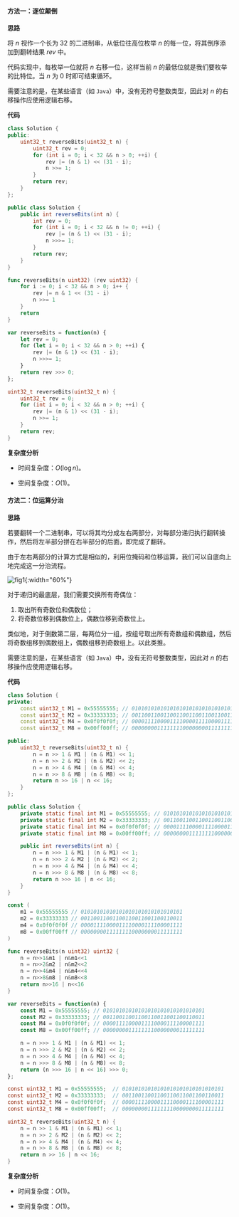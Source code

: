 #### 方法一：逐位颠倒

**思路**

将 $n$ 视作一个长为 $32$ 的二进制串，从低位往高位枚举 $n$ 的每一位，将其倒序添加到翻转结果 $\textit{rev}$ 中。

代码实现中，每枚举一位就将 $n$ 右移一位，这样当前 $n$ 的最低位就是我们要枚举的比特位。当 $n$ 为 $0$ 时即可结束循环。

需要注意的是，在某些语言（如 $\texttt{Java}$）中，没有无符号整数类型，因此对 $n$ 的右移操作应使用逻辑右移。

**代码**

```C++ [sol1-C++]
class Solution {
public:
    uint32_t reverseBits(uint32_t n) {
        uint32_t rev = 0;
        for (int i = 0; i < 32 && n > 0; ++i) {
            rev |= (n & 1) << (31 - i);
            n >>= 1;
        }
        return rev;
    }
};
```

```Java [sol1-Java]
public class Solution {
    public int reverseBits(int n) {
        int rev = 0;
        for (int i = 0; i < 32 && n != 0; ++i) {
            rev |= (n & 1) << (31 - i);
            n >>>= 1;
        }
        return rev;
    }
}
```

```go [sol1-Golang]
func reverseBits(n uint32) (rev uint32) {
    for i := 0; i < 32 && n > 0; i++ {
        rev |= n & 1 << (31 - i)
        n >>= 1
    }
    return
}
```

```JavaScript [sol1-JavaScript]
var reverseBits = function(n) {
    let rev = 0;
    for (let i = 0; i < 32 && n > 0; ++i) {
        rev |= (n & 1) << (31 - i);
        n >>>= 1;
    }
    return rev >>> 0;
};
```

```C [sol1-C]
uint32_t reverseBits(uint32_t n) {
    uint32_t rev = 0;
    for (int i = 0; i < 32 && n > 0; ++i) {
        rev |= (n & 1) << (31 - i);
        n >>= 1;
    }
    return rev;
}
```

**复杂度分析**

- 时间复杂度：$O(\log n)$。

- 空间复杂度：$O(1)$。

#### 方法二：位运算分治

**思路**

若要翻转一个二进制串，可以将其均分成左右两部分，对每部分递归执行翻转操作，然后将左半部分拼在右半部分的后面，即完成了翻转。

由于左右两部分的计算方式是相似的，利用位掩码和位移运算，我们可以自底向上地完成这一分治流程。

![fig1](https://assets.leetcode-cn.com/solution-static/190/190_fig1.png){:width="60%"}

对于递归的最底层，我们需要交换所有奇偶位：

1. 取出所有奇数位和偶数位；
2. 将奇数位移到偶数位上，偶数位移到奇数位上。

类似地，对于倒数第二层，每两位分一组，按组号取出所有奇数组和偶数组，然后将奇数组移到偶数组上，偶数组移到奇数组上。以此类推。

需要注意的是，在某些语言（如 $\texttt{Java}$）中，没有无符号整数类型，因此对 $n$ 的右移操作应使用逻辑右移。

**代码**

```C++ [sol2-C++]
class Solution {
private:
    const uint32_t M1 = 0x55555555; // 01010101010101010101010101010101
    const uint32_t M2 = 0x33333333; // 00110011001100110011001100110011
    const uint32_t M4 = 0x0f0f0f0f; // 00001111000011110000111100001111
    const uint32_t M8 = 0x00ff00ff; // 00000000111111110000000011111111

public:
    uint32_t reverseBits(uint32_t n) {
        n = n >> 1 & M1 | (n & M1) << 1;
        n = n >> 2 & M2 | (n & M2) << 2;
        n = n >> 4 & M4 | (n & M4) << 4;
        n = n >> 8 & M8 | (n & M8) << 8;
        return n >> 16 | n << 16;
    }
};
```

```Java [sol2-Java]
public class Solution {
    private static final int M1 = 0x55555555; // 01010101010101010101010101010101
    private static final int M2 = 0x33333333; // 00110011001100110011001100110011
    private static final int M4 = 0x0f0f0f0f; // 00001111000011110000111100001111
    private static final int M8 = 0x00ff00ff; // 00000000111111110000000011111111

    public int reverseBits(int n) {
        n = n >>> 1 & M1 | (n & M1) << 1;
        n = n >>> 2 & M2 | (n & M2) << 2;
        n = n >>> 4 & M4 | (n & M4) << 4;
        n = n >>> 8 & M8 | (n & M8) << 8;
        return n >>> 16 | n << 16;
    }
}
```

```go [sol2-Golang]
const (
    m1 = 0x55555555 // 01010101010101010101010101010101
    m2 = 0x33333333 // 00110011001100110011001100110011
    m4 = 0x0f0f0f0f // 00001111000011110000111100001111
    m8 = 0x00ff00ff // 00000000111111110000000011111111
)

func reverseBits(n uint32) uint32 {
    n = n>>1&m1 | n&m1<<1
    n = n>>2&m2 | n&m2<<2
    n = n>>4&m4 | n&m4<<4
    n = n>>8&m8 | n&m8<<8
    return n>>16 | n<<16
}
```

```JavaScript [sol2-JavaScript]
var reverseBits = function(n) {
    const M1 = 0x55555555; // 01010101010101010101010101010101
    const M2 = 0x33333333; // 00110011001100110011001100110011
    const M4 = 0x0f0f0f0f; // 00001111000011110000111100001111
    const M8 = 0x00ff00ff; // 00000000111111110000000011111111

    n = n >>> 1 & M1 | (n & M1) << 1;
    n = n >>> 2 & M2 | (n & M2) << 2;
    n = n >>> 4 & M4 | (n & M4) << 4;
    n = n >>> 8 & M8 | (n & M8) << 8;
    return (n >>> 16 | n << 16) >>> 0;
};
```

```C [sol2-C]
const uint32_t M1 = 0x55555555;  // 01010101010101010101010101010101
const uint32_t M2 = 0x33333333;  // 00110011001100110011001100110011
const uint32_t M4 = 0x0f0f0f0f;  // 00001111000011110000111100001111
const uint32_t M8 = 0x00ff00ff;  // 00000000111111110000000011111111

uint32_t reverseBits(uint32_t n) {
    n = n >> 1 & M1 | (n & M1) << 1;
    n = n >> 2 & M2 | (n & M2) << 2;
    n = n >> 4 & M4 | (n & M4) << 4;
    n = n >> 8 & M8 | (n & M8) << 8;
    return n >> 16 | n << 16;
}
```

**复杂度分析**

- 时间复杂度：$O(1)$。

- 空间复杂度：$O(1)$。